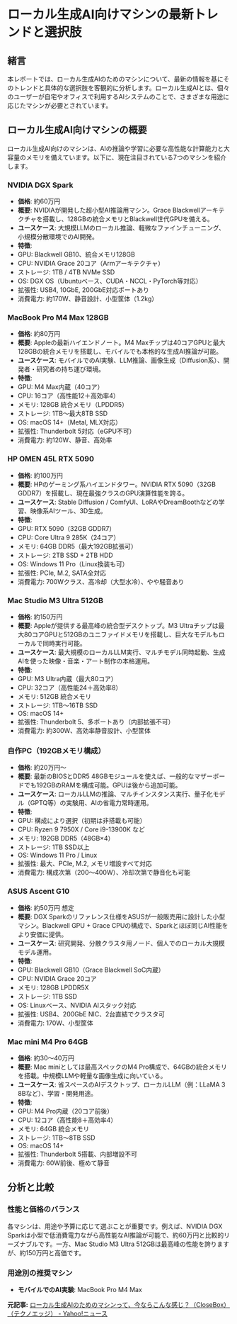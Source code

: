 # ローカル生成AI向けマシンの最新トレンドと選択肢

## 緒言

本レポートでは、ローカル生成AIのためのマシンについて、最新の情報を基にそのトレンドと具体的な選択肢を客観的に分析します。ローカル生成AIとは、個々のユーザーが自宅やオフィスで利用するAIシステムのことで、さまざまな用途に応じたマシンが必要とされています。

## ローカル生成AI向けマシンの概要

ローカル生成AI向けのマシンは、AIの推論や学習に必要な高性能な計算能力と大容量のメモリを備えています。以下に、現在注目されている7つのマシンを紹介します。

### NVIDIA DGX Spark

- **価格**: 約60万円
- **概要**: NVIDIAが開発した超小型AI推論用マシン。Grace Blackwellアーキテクチャを搭載し、128GBの統合メモリとBlackwell世代GPUを備える。
- **ユースケース**: 大規模LLMのローカル推論、軽微なファインチューニング、小規模分散環境でのAI開発。
- **特徴**:
 - GPU: Blackwell GB10、統合メモリ128GB
 - CPU: NVIDIA Grace 20コア（Armアーキテクチャ）
 - ストレージ: 1TB / 4TB NVMe SSD
 - OS: DGX OS（Ubuntuベース、CUDA・NCCL・PyTorch等対応）
 - 拡張性: USB4, 10GbE, 200GbE対応ポートあり
 - 消費電力: 約170W、静音設計、小型筐体（1.2kg）

### MacBook Pro M4 Max 128GB

- **価格**: 約80万円
- **概要**: Appleの最新ハイエンドノート。M4 Maxチップは40コアGPUと最大128GBの統合メモリを搭載し、モバイルでも本格的な生成AI推論が可能。
- **ユースケース**: モバイルでのAI実験、LLM推論、画像生成（Diffusion系）、開発者・研究者の持ち運び環境。
- **特徴**:
 - GPU: M4 Max内蔵（40コア）
 - CPU: 16コア（高性能12＋高効率4）
 - メモリ: 128GB 統合メモリ（LPDDR5）
 - ストレージ: 1TB～最大8TB SSD
 - OS: macOS 14+（Metal, MLX対応）
 - 拡張性: Thunderbolt 5対応（eGPU不可）
 - 消費電力: 約120W、静音、高効率

### HP OMEN 45L RTX 5090

- **価格**: 約100万円
- **概要**: HPのゲーミング系ハイエンドタワー。NVIDIA RTX 5090（32GB GDDR7）を搭載し、現在最強クラスのGPU演算性能を誇る。
- **ユースケース**: Stable Diffusion / ComfyUI、LoRAやDreamBoothなどの学習、映像系AIツール、3D生成。
- **特徴**:
 - GPU: RTX 5090（32GB GDDR7）
 - CPU: Core Ultra 9 285K（24コア）
 - メモリ: 64GB DDR5（最大192GB拡張可）
 - ストレージ: 2TB SSD + 2TB HDD
 - OS: Windows 11 Pro（Linux換装も可）
 - 拡張性: PCIe, M.2, SATA全対応
 - 消費電力: 700Wクラス、高冷却（大型水冷）、やや騒音あり

### Mac Studio M3 Ultra 512GB

- **価格**: 約150万円
- **概要**: Appleが提供する最高峰の統合型デスクトップ。M3 Ultraチップは最大80コアGPUと512GBのユニファイドメモリを搭載し、巨大なモデルもローカルで同時実行可能。
- **ユースケース**: 最大規模のローカルLLM実行、マルチモデル同時起動、生成AIを使った映像・音楽・アート制作の本格運用。
- **特徴**:
 - GPU: M3 Ultra内蔵（最大80コア）
 - CPU: 32コア（高性能24＋高効率8）
 - メモリ: 512GB 統合メモリ
 - ストレージ: 1TB～16TB SSD
 - OS: macOS 14+
 - 拡張性: Thunderbolt 5、多ポートあり（内部拡張不可）
 - 消費電力: 約300W、高効率静音設計、小型筐体

### 自作PC（192GBメモリ構成）

- **価格**: 約20万円～
- **概要**: 最新のBIOSとDDR5 48GBモジュールを使えば、一般的なマザーボードでも192GBのRAMを構成可能。GPUは後から追加可能。
- **ユースケース**: ローカルLLMの推論、マルチインスタンス実行、量子化モデル（GPTQ等）の実験用、AIの省電力常時運用。
- **特徴**:
 - GPU: 構成により選択（初期は非搭載も可能）
 - CPU: Ryzen 9 7950X / Core i9-13900K など
 - メモリ: 192GB DDR5（48GB×4）
 - ストレージ: 1TB SSD以上
 - OS: Windows 11 Pro / Linux
 - 拡張性: 最大、PCIe, M.2, メモリ増設すべて対応
 - 消費電力: 構成次第（200～400W）、冷却次第で静音化も可能

### ASUS Ascent G10

- **価格**: 約50万円 想定
- **概要**: DGX Sparkのリファレンス仕様をASUSが一般販売用に設計した小型マシン。Blackwell GPU + Grace CPUの構成で、Sparkとほぼ同じAI性能をより安価に提供。
- **ユースケース**: 研究開発、分散クラスタ用ノード、個人でのローカル大規模モデル運用。
- **特徴**:
 - GPU: Blackwell GB10（Grace Blackwell SoC内蔵）
 - CPU: NVIDIA Grace 20コア
 - メモリ: 128GB LPDDR5X
 - ストレージ: 1TB SSD
 - OS: Linuxベース、NVIDIA AIスタック対応
 - 拡張性: USB4、200GbE NIC、2台直結でクラスタ可
 - 消費電力: 170W、小型筐体

### Mac mini M4 Pro 64GB

- **価格**: 約30～40万円
- **概要**: Mac miniとしては最高スペックのM4 Pro構成で、64GBの統合メモリを搭載。中規模LLMや軽量な画像生成に向いている。
- **ユースケース**: 省スペースのAIデスクトップ、ローカルLLM（例：LLaMA 3 8Bなど）、学習・開発用途。
- **特徴**:
 - GPU: M4 Pro内蔵（20コア前後）
 - CPU: 12コア（高性能8＋高効率4）
 - メモリ: 64GB 統合メモリ
 - ストレージ: 1TB～8TB SSD
 - OS: macOS 14+
 - 拡張性: Thunderbolt 5搭載、内部増設不可
 - 消費電力: 60W前後、極めて静音

## 分析と比較

### 性能と価格のバランス

各マシンは、用途や予算に応じて選ぶことが重要です。例えば、NVIDIA DGX Sparkは小型で低消費電力ながら高性能なAI推論が可能で、約60万円と比較的リーズナブルです。一方、Mac Studio M3 Ultra 512GBは最高峰の性能を誇りますが、約150万円と高価です。

### 用途別の推奨マシン

- **モバイルでのAI実験**: MacBook Pro M4 Max

**元記事:** [ローカル生成AIのためのマシンって、今ならこんな感じ？（CloseBox）（テクノエッジ） - Yahoo!ニュース](https://news.yahoo.co.jp/articles/ab2626ef3f5eccd920ea617290c7ad0bb04441d1)